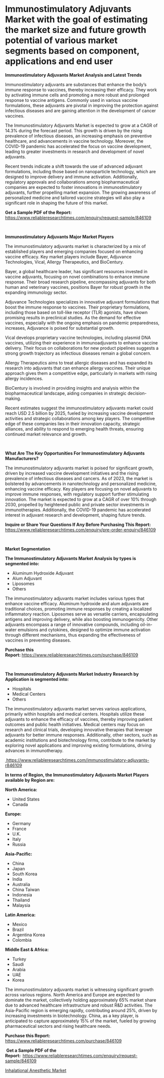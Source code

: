 <p><h1>Immunostimulatory Adjuvants Market with the goal of estimating the market size and future growth potential of various market segments based on component, applications and end user</h1></p><p><strong>Immunostimulatory Adjuvants Market Analysis and Latest Trends</strong></p>
<p><p>Immunostimulatory adjuvants are substances that enhance the body’s immune response to vaccines, thereby increasing their efficacy. They work by activating immune cells and promoting a more robust and prolonged response to vaccine antigens. Commonly used in various vaccine formulations, these adjuvants are pivotal in improving the protection against infectious diseases and are gaining attention in the development of cancer vaccines.</p><p>The Immunostimulatory Adjuvants Market is expected to grow at a CAGR of 14.3% during the forecast period. This growth is driven by the rising prevalence of infectious diseases, an increasing emphasis on preventive healthcare, and advancements in vaccine technology. Moreover, the COVID-19 pandemic has accelerated the focus on vaccine development, leading to greater investments in research and development of novel adjuvants.</p><p>Recent trends indicate a shift towards the use of advanced adjuvant formulations, including those based on nanoparticle technology, which are designed to improve delivery and immune activation. Additionally, regulatory approvals and collaborations among biopharmaceutical companies are expected to foster innovations in immunostimulatory adjuvants, further propelling market expansion. The growing awareness of personalized medicine and tailored vaccine strategies will also play a significant role in shaping the future of this market.</p></p>
<p><strong>Get a Sample PDF of the Report:&nbsp;</strong> <a href="https://www.reliableresearchtimes.com/enquiry/request-sample/846109?utm_campaign=2454&utm_medium=2&utm_source=Github&utm_content=ia&utm_term=08032025&utm_id=immunostimulatory-adjuvants">https://www.reliableresearchtimes.com/enquiry/request-sample/846109</a></p>
<p>&nbsp;</p>
<p><strong>Immunostimulatory Adjuvants Major Market Players</strong></p>
<p><p>The immunostimulatory adjuvants market is characterized by a mix of established players and emerging companies focused on enhancing vaccine efficacy. Key market players include Bayer, Adjuvance Technologies, Vical, Allergy Therapeutics, and BioCentury. </p><p>Bayer, a global healthcare leader, has significant resources invested in vaccine adjuvants, focusing on novel combinations to enhance immune response. Their broad research pipeline, encompassing adjuvants for both human and veterinary vaccines, positions Bayer for robust growth in the expanding immunology sector. </p><p>Adjuvance Technologies specializes in innovative adjuvant formulations that boost the immune response to vaccines. Their proprietary formulations, including those based on toll-like receptor (TLR) agonists, have shown promising results in preclinical studies. As the demand for effective vaccines, especially with the ongoing emphasis on pandemic preparedness, increases, Adjuvance is poised for substantial growth.</p><p>Vical develops proprietary vaccine technologies, including plasmid DNA vaccines, utilizing their experience in immunoadjuvants to enhance vaccine delivery. Their focus on collaborations for new product pipelines suggests a strong growth trajectory as infectious diseases remain a global concern.</p><p>Allergy Therapeutics aims to treat allergic diseases and has expanded its research into adjuvants that can enhance allergy vaccines. Their unique approach gives them a competitive edge, particularly in markets with rising allergy incidences.</p><p>BioCentury is involved in providing insights and analysis within the biopharmaceutical landscape, aiding companies in strategic decision-making.</p><p>Recent estimates suggest the immunostimulatory adjuvants market could reach USD 2.5 billion by 2025, fueled by increasing vaccine development activities and strategic collaborations among key players. The competitive edge of these companies lies in their innovation capacity, strategic alliances, and ability to respond to emerging health threats, ensuring continued market relevance and growth.</p></p>
<p>&nbsp;</p>
<p><strong>What Are The Key Opportunities For Immunostimulatory Adjuvants Manufacturers?</strong></p>
<p><p>The immunostimulatory adjuvants market is poised for significant growth, driven by increased vaccine development initiatives and the rising prevalence of infectious diseases and cancers. As of 2023, the market is bolstered by advancements in nanotechnology and personalized medicine, enhancing vaccine efficacy. Key players are focusing on novel adjuvants to improve immune responses, with regulatory support further stimulating innovation. The market is expected to grow at a CAGR of over 10% through 2030, propelled by heightened public and private sector investments in immunotherapies. Additionally, the COVID-19 pandemic has accelerated interest in adjuvant research and development, shaping future trends.</p></p>
<p><strong>Inquire or Share Your Questions If Any Before Purchasing This Report:</strong> <a href="https://www.reliableresearchtimes.com/enquiry/pre-order-enquiry/846109?utm_campaign=2454&utm_medium=2&utm_source=Github&utm_content=ia&utm_term=08032025&utm_id=immunostimulatory-adjuvants">https://www.reliableresearchtimes.com/enquiry/pre-order-enquiry/846109</a></p>
<p>&nbsp;</p>
<p><strong>Market Segmentation</strong></p>
<p><strong>The Immunostimulatory Adjuvants Market Analysis by types is segmented into:</strong></p>
<p><ul><li>Aluminum Hydroxide Adjuvant</li><li>Alum Adjuvant</li><li>Liposomes</li><li>Others</li></ul></p>
<p><p>The immunostimulatory adjuvants market includes various types that enhance vaccine efficacy. Aluminum hydroxide and alum adjuvants are traditional choices, promoting immune responses by creating a localized inflammatory reaction. Liposomes serve as versatile carriers, encapsulating antigens and improving delivery, while also boosting immunogenicity. Other adjuvants encompass a range of innovative compounds, including oil-in-water emulsions and cytokines, designed to optimize immune activation through different mechanisms, thus expanding the effectiveness of vaccines in preventing diseases.</p></p>
<p><strong>Purchase this Report:&nbsp;</strong><a href="https://www.reliableresearchtimes.com/purchase/846109?utm_campaign=2454&utm_medium=2&utm_source=Github&utm_content=ia&utm_term=08032025&utm_id=immunostimulatory-adjuvants">https://www.reliableresearchtimes.com/purchase/846109</a></p>
<p>&nbsp;</p>
<p><strong>The Immunostimulatory Adjuvants Market Industry Research by Application is segmented into:</strong></p>
<p><ul><li>Hospitals</li><li>Medical Centers</li><li>Others</li></ul></p>
<p><p>The immunostimulatory adjuvants market serves various applications, primarily within hospitals and medical centers. Hospitals utilize these adjuvants to enhance the efficacy of vaccines, thereby improving patient outcomes and public health initiatives. Medical centers may focus on research and clinical trials, developing innovative therapies that leverage adjuvants for better immune responses. Additionally, other sectors, such as academic institutions and biotechnology firms, contribute to the market by exploring novel applications and improving existing formulations, driving advances in immunotherapy.</p></p>
<p><a href="https://www.reliableresearchtimes.com/immunostimulatory-adjuvants-r846109?utm_campaign=2454&utm_medium=2&utm_source=Github&utm_content=ia&utm_term=08032025&utm_id=immunostimulatory-adjuvants">&nbsp;https://www.reliableresearchtimes.com/immunostimulatory-adjuvants-r846109</a></p>
<p><strong>In terms of Region, the Immunostimulatory Adjuvants Market Players available by Region are:</strong></p>
<p>
    <p> <strong> North America: </strong>
        <ul>
            <li>United States</li>
            <li>Canada</li>
        </ul>
        </p> 
    <p> <strong> Europe: </strong>
        <ul>
            <li>Germany</li>
            <li>France</li>
            <li>U.K.</li>
            <li>Italy</li>
            <li>Russia</li>
        </ul>
        </p> 
    <p> <strong> Asia-Pacific: </strong>
        <ul>
            <li>China</li>
            <li>Japan</li>
            <li>South Korea</li>
            <li>India</li>
            <li>Australia</li>
            <li>China Taiwan</li>
            <li>Indonesia</li>
            <li>Thailand</li>
            <li>Malaysia</li>
        </ul>
        </p> 
    <p> <strong> Latin America: </strong>
        <ul>
            <li>Mexico</li>
            <li>Brazil</li>
            <li>Argentina Korea</li>
            <li>Colombia</li>
        </ul>
        </p> 
    <p> <strong> Middle East & Africa: </strong>
        <ul>
            <li>Turkey</li>
            <li>Saudi</li>
            <li>Arabia</li>
            <li>UAE</li>
            <li>Korea</li>
        </ul>
    </p>
    </p>
<p><p>The immunostimulatory adjuvants market is witnessing significant growth across various regions. North America and Europe are expected to dominate the market, collectively holding approximately 65% market share due to advanced healthcare infrastructure and robust R&D activities. The Asia-Pacific region is emerging rapidly, contributing around 25%, driven by increasing investments in biotechnology. China, as a key player, is anticipated to capture approximately 15% of the market, fueled by growing pharmaceutical sectors and rising healthcare needs.</p></p>
<p><strong>Purchase this Report: </strong><a href="https://www.reliableresearchtimes.com/purchase/846109?utm_campaign=2454&utm_medium=2&utm_source=Github&utm_content=ia&utm_term=08032025&utm_id=immunostimulatory-adjuvants">https://www.reliableresearchtimes.com/purchase/846109</a></p>
<p>&nbsp;<strong>Get a Sample PDF of the Report:&nbsp;&nbsp;</strong><a href="https://www.reliableresearchtimes.com/enquiry/request-sample/846109?utm_campaign=2454&utm_medium=2&utm_source=Github&utm_content=ia&utm_term=08032025&utm_id=immunostimulatory-adjuvants">https://www.reliableresearchtimes.com/enquiry/request-sample/846109</a></p>
<p><strong></strong></p>
<p><p><a href="https://github.com/antonioc6hal/Market-Research-Report-List-1/blob/main/inhalational-anesthetic-market.md?utm_campaign=2454&utm_medium=2&utm_source=Github&utm_content=ia&utm_term=08032025&utm_id=immunostimulatory-adjuvants">Inhalational Anesthetic Market</a></p></p>